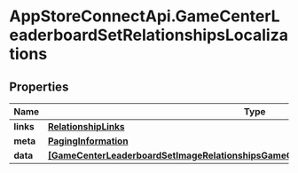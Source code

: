 # AppStoreConnectApi.GameCenterLeaderboardSetRelationshipsLocalizations

## Properties

Name | Type | Description | Notes
------------ | ------------- | ------------- | -------------
**links** | [**RelationshipLinks**](RelationshipLinks.md) |  | [optional] 
**meta** | [**PagingInformation**](PagingInformation.md) |  | [optional] 
**data** | [**[GameCenterLeaderboardSetImageRelationshipsGameCenterLeaderboardSetLocalizationData]**](GameCenterLeaderboardSetImageRelationshipsGameCenterLeaderboardSetLocalizationData.md) |  | [optional] 


